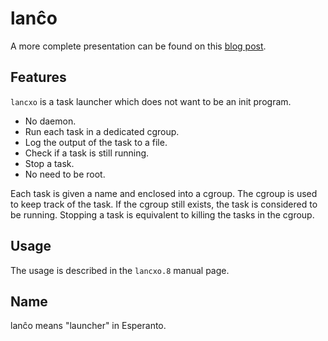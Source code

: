 lanĉo
=====

A more complete presentation can be found on this [blog post][].

[blog post]: http://vincent.bernat.im/en/blog/2013-lanco.html

Features
--------

`lancxo` is a task launcher which does not want to be an init program.

 - No daemon.
 - Run each task in a dedicated cgroup.
 - Log the output of the task to a file.
 - Check if a task is still running.
 - Stop a task.
 - No need to be root.

Each task is given a name and enclosed into a cgroup. The cgroup is
used to keep track of the task. If the cgroup still exists, the task
is considered to be running. Stopping a task is equivalent to killing
the tasks in the cgroup.

Usage
-----

The usage is described in the `lancxo.8` manual page.

Name
----

lanĉo means "launcher" in Esperanto.